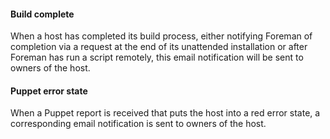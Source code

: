 
#### Build complete

When a host has completed its build process, either notifying Foreman of completion via a request at the end of its unattended installation or after Foreman has run a script remotely, this email notification will be sent to owners of the host.

#### Puppet error state

When a Puppet report is received that puts the host into a red error state, a corresponding email notification is sent to owners of the host.
